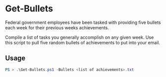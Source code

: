 # Get-Bullets

Federal government employees have been tasked with providing five bullets each week for their previous weeks achievements.

Compile a list of tasks you generally accomplish on any given week. Use this script to pull five random bullets of achievements to put into your email.

## Usage

```PowerShell
PS > .\Get-Bullets.ps1 -Bullets <list of achievements>.txt
```
